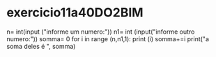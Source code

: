 # exercicio11a40DO2BIM

n= int(input ("informe um numero:"))
n1= int (input("informe outro numero:"))
somma= 0 
for i in range (n,n1,1):
	print (i)
	somma+=i
print("a soma deles é ", somma)
